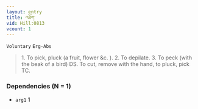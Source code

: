 ```yaml
---
layout: entry
title: འཐོག་
vid: Hill:0813
vcount: 1
---
```

`Voluntary` `Erg-Abs`
> 1\.
 To pick, pluck (a fruit, flower &c\.
)\.
 2\.
 To depilate\.
 3\.
 To peck (with the beak of a bird) DS\.
 To cut, remove with the hand, to pluck, pick TC\.

### Dependencies (N = 1)
* `arg1` 1
